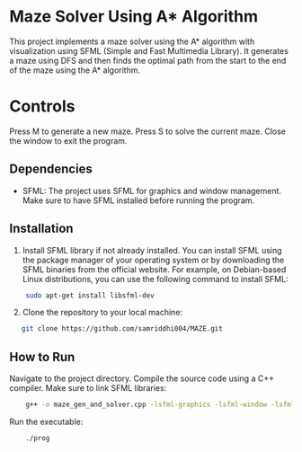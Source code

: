# Maze Solver Using A* Algorithm

This project implements a maze solver using the A* algorithm with visualization using SFML (Simple and Fast Multimedia Library).
It generates a maze using DFS and then finds the optimal path from the start to the end of the maze using the A* algorithm.

# Controls

  Press M to generate a new maze.
  Press S to solve the current maze.
  Close the window to exit the program.

## Dependencies

- SFML: The project uses SFML for graphics and window management. Make sure to have SFML installed before running the program.

## Installation
1. Install SFML library if not already installed. You can install SFML using the package manager of your operating system or by downloading the SFML binaries from the official website.
  For example, on Debian-based Linux distributions, you can use the following command to install SFML:

```bash
    sudo apt-get install libsfml-dev
```
  
2. Clone the repository to your local machine:

```bash
   git clone https://github.com/samriddhi004/MAZE.git
```


## How to Run

  Navigate to the project directory. Compile the source code using a C++ compiler. Make sure to link SFML libraries:

```bash
    g++ -o maze_gen_and_solver.cpp -lsfml-graphics -lsfml-window -lsfml-system
```

  Run the executable:

```bash
    ./prog
```

